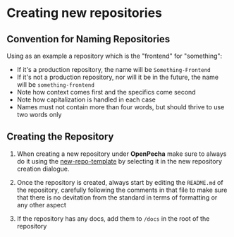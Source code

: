 # Creating new repositories

## Convention for Naming Repositories

Using as an example a repository which is the "frontend" for "something":

- If it's a production repository, the name will be `Something-Frontend`
- If it's not a production repository, nor will it be in the future, the name will be `something-frontend`
- Note how context comes first and the specifics come second
- Note how capitalization is handled in each case
- Names must not contain more than four words, but should thrive to use two words only

## Creating the Repository

1) When creating a new repository under **OpenPecha** make sure to always do it using the [new-repo-template](https://github.com/OpenPecha-dev/new-repo-template) by selecting it in the new repository creation dialogue.

2) Once the repository is created, always start by editing the `README.md` of the repository, carefully following the comments in that file to make sure that there is no devitation from the standard in terms of formatting or any other aspect

3) If the repository has any docs, add them to `/docs` in the root of the repository
